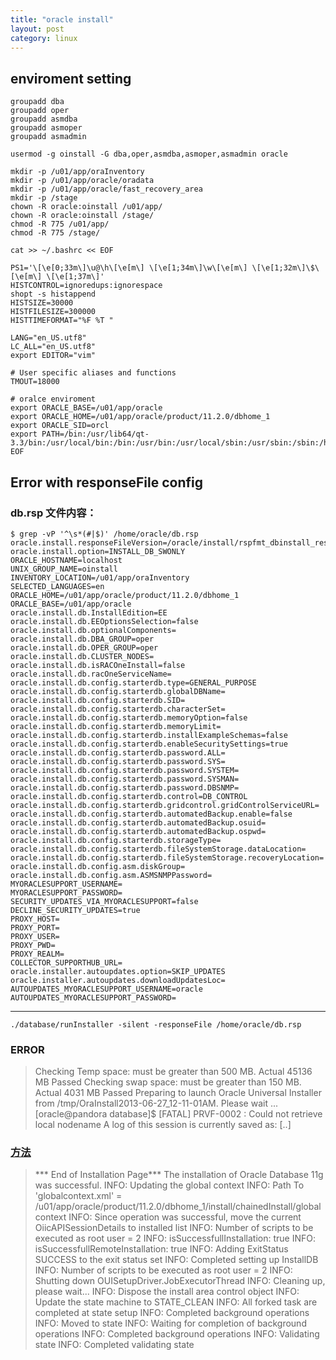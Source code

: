 ```yaml
---
title: "oracle install"
layout: post
category: linux
---
```


## enviroment setting

```
groupadd dba
groupadd oper
groupadd asmdba
groupadd asmoper
groupadd asmadmin

usermod -g oinstall -G dba,oper,asmdba,asmoper,asmadmin oracle

mkdir -p /u01/app/oraInventory
mkdir -p /u01/app/oracle/oradata
mkdir -p /u01/app/oracle/fast_recovery_area
mkdir -p /stage
chown -R oracle:oinstall /u01/app/
chown -R oracle:oinstall /stage/
chmod -R 775 /u01/app/
chmod -R 775 /stage/

cat >> ~/.bashrc << EOF

PS1='\[\e[0;33m\]\u@\h\[\e[m\] \[\e[1;34m\]\w\[\e[m\] \[\e[1;32m\]\$\[\e[m\] \[\e[1;37m\]'
HISTCONTROL=ignoredups:ignorespace
shopt -s histappend
HISTSIZE=30000
HISTFILESIZE=300000
HISTTIMEFORMAT="%F %T "

LANG="en_US.utf8"
LC_ALL="en_US.utf8"
export EDITOR="vim"

# User specific aliases and functions
TMOUT=18000

# oralce enviroment
export ORACLE_BASE=/u01/app/oracle
export ORACLE_HOME=/u01/app/oracle/product/11.2.0/dbhome_1
export ORACLE_SID=orcl
export PATH=/bin:/usr/lib64/qt-3.3/bin:/usr/local/bin:/bin:/usr/bin:/usr/local/sbin:/usr/sbin:/sbin:/home/oracle/bin
EOF
```



## Error with responseFile config

### db.rsp 文件内容：

```
$ grep -vP '^\s*(#|$)' /home/oracle/db.rsp
oracle.install.responseFileVersion=/oracle/install/rspfmt_dbinstall_response_schema_v11_2_0
oracle.install.option=INSTALL_DB_SWONLY
ORACLE_HOSTNAME=localhost
UNIX_GROUP_NAME=oinstall
INVENTORY_LOCATION=/u01/app/oraInventory
SELECTED_LANGUAGES=en
ORACLE_HOME=/u01/app/oracle/product/11.2.0/dbhome_1
ORACLE_BASE=/u01/app/oracle
oracle.install.db.InstallEdition=EE
oracle.install.db.EEOptionsSelection=false
oracle.install.db.optionalComponents=
oracle.install.db.DBA_GROUP=oper
oracle.install.db.OPER_GROUP=oper
oracle.install.db.CLUSTER_NODES=
oracle.install.db.isRACOneInstall=false
oracle.install.db.racOneServiceName=
oracle.install.db.config.starterdb.type=GENERAL_PURPOSE
oracle.install.db.config.starterdb.globalDBName=
oracle.install.db.config.starterdb.SID=
oracle.install.db.config.starterdb.characterSet=
oracle.install.db.config.starterdb.memoryOption=false
oracle.install.db.config.starterdb.memoryLimit=
oracle.install.db.config.starterdb.installExampleSchemas=false
oracle.install.db.config.starterdb.enableSecuritySettings=true
oracle.install.db.config.starterdb.password.ALL=
oracle.install.db.config.starterdb.password.SYS=
oracle.install.db.config.starterdb.password.SYSTEM=
oracle.install.db.config.starterdb.password.SYSMAN=
oracle.install.db.config.starterdb.password.DBSNMP=
oracle.install.db.config.starterdb.control=DB_CONTROL
oracle.install.db.config.starterdb.gridcontrol.gridControlServiceURL=
oracle.install.db.config.starterdb.automatedBackup.enable=false
oracle.install.db.config.starterdb.automatedBackup.osuid=
oracle.install.db.config.starterdb.automatedBackup.ospwd=
oracle.install.db.config.starterdb.storageType=
oracle.install.db.config.starterdb.fileSystemStorage.dataLocation=
oracle.install.db.config.starterdb.fileSystemStorage.recoveryLocation=
oracle.install.db.config.asm.diskGroup=
oracle.install.db.config.asm.ASMSNMPPassword=
MYORACLESUPPORT_USERNAME=
MYORACLESUPPORT_PASSWORD=
SECURITY_UPDATES_VIA_MYORACLESUPPORT=false
DECLINE_SECURITY_UPDATES=true
PROXY_HOST=
PROXY_PORT=
PROXY_USER=
PROXY_PWD=
PROXY_REALM=
COLLECTOR_SUPPORTHUB_URL=
oracle.installer.autoupdates.option=SKIP_UPDATES
oracle.installer.autoupdates.downloadUpdatesLoc=
AUTOUPDATES_MYORACLESUPPORT_USERNAME=oracle
AUTOUPDATES_MYORACLESUPPORT_PASSWORD=

```

---

```
./database/runInstaller -silent -responseFile /home/oracle/db.rsp
```

### ERROR

> Checking Temp space: must be greater than 500 MB.   Actual 45136 MB    Passed
> Checking swap space: must be greater than 150 MB.   Actual 4031 MB    Passed
> Preparing to launch Oracle Universal Installer from /tmp/OraInstall2013-06-27_12-11-01AM. Please wait ...
> [oracle@pandora database]$ [FATAL] PRVF-0002 : Could not retrieve local nodename
> A log of this session is currently saved as: [..]

### [方法](https://www.krenger.ch/blog/fatal-prvf-0002-could-not-retrieve-local-nodename/)

> *** End of Installation Page***
> The installation of Oracle Database 11g was successful.
> INFO: Updating the global context
> INFO: Path To 'globalcontext.xml' = /u01/app/oracle/product/11.2.0/dbhome_1/install/chainedInstall/globalcontext
> INFO: Since operation was successful, move the current OiicAPISessionDetails to installed list
> INFO: Number of scripts to be executed as root user = 2
> INFO: isSuccessfullInstallation: true
> INFO: isSuccessfullRemoteInstallation: true
> INFO: Adding ExitStatus SUCCESS to the exit status set
> INFO: Completed setting up InstallDB
> INFO: Number of scripts to be executed as root user = 2
> INFO: Shutting down OUISetupDriver.JobExecutorThread
> INFO: Cleaning up, please wait...
> INFO: Dispose the install area control object
> INFO: Update the state machine to STATE_CLEAN
> INFO: All forked task are completed at state setup
> INFO: Completed background operations
> INFO: Moved to state <setup>
> INFO: Waiting for completion of background operations
> INFO: Completed background operations
> INFO: Validating state <setup>
> INFO: Completed validating state <setup>
